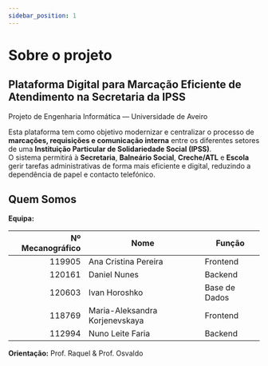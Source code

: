 ```yaml
---
sidebar_position: 1
---
```


# Sobre o projeto
## Plataforma Digital para Marcação Eficiente de Atendimento na Secretaria da IPSS

Projeto de Engenharia Informática — Universidade de Aveiro  

Esta plataforma tem como objetivo modernizar e centralizar o processo de **marcações, requisições e comunicação interna** entre os diferentes setores de uma **Instituição Particular de Solidariedade Social (IPSS)**.  
O sistema permitirá à **Secretaria**, **Balneário Social**, **Creche/ATL** e **Escola** gerir tarefas administrativas de forma mais eficiente e digital, reduzindo a dependência de papel e contacto telefónico.

## Quem Somos
**Equipa:** 

| Nº Mecanográfico | Nome                              | Função     |
|------------------:|-----------------------------------|-------------|
| 119905            | Ana Cristina Pereira              | Frontend    |
| 120161            | Daniel Nunes                      | Backend     |
| 120603            | Ivan Horoshko                     | Base de Dados |
| 118769            | Maria-Aleksandra Korjenevskaya    | Frontend    |
| 112994            | Nuno Leite Faria                  | Backend     |


**Orientação:** Prof. Raquel & Prof. Osvaldo  
